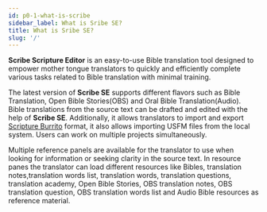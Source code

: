 ```yaml
---
id: p0-1-what-is-scribe
sidebar_label: What is Sribe SE?
title: What is Sribe SE?
slug: '/'
---
```


**Scribe Scripture Editor** is an easy-to-use Bible translation tool designed to empower mother tongue translators to quickly and efficiently complete various tasks related to Bible translation with minimal training.


The latest version of **Scribe SE** supports different flavors such as Bible Translation, Open Bible Stories(OBS) and Oral Bible Translation(Audio). Bible translations from the source text can be drafted and edited with the help of **Scribe SE**. Additionally, it allows translators to import and export [Scripture Burrito](https://docs.burrito.bible/) format, it also allows importing USFM files from the local system. Users can work on multiple projects simultaneously.

  Multiple reference panels are available for the translator to use when looking for information or seeking clarity in the source text. In resource panes the translator can load different resources like Bibles, translation notes,translation words list, translation words, translation questions, translation academy, Open Bible Stories, OBS translation notes, OBS translation question, OBS translation words list and Audio Bible resources as reference material.



